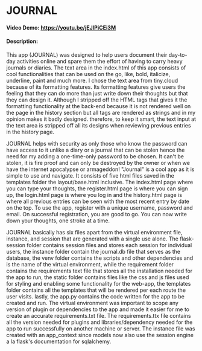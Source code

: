 # JOURNAL
#### Video Demo:  https://youtu.be/jEJlPiCEi3M
#### Description:
This app (JOURNAL) was designed to help users document their day-to-day activities online and spare them the effort of having to carry heavy journals or diaries.
The text area in the index.html of this app consists of cool functionalities that can be used on the go, like, bold, italicize, underline, paint and much more. I chose the text area from tiny.cloud because of its formatting features.
Its formatting features give users the feeling that they can do more than just write down their thoughts but that they can design it. Although I stripped off the HTML tags that gives it the formatting functionality at the back-end because it is not rendered well on the page in the history section but all tags are rendered as strings and in my opinion makes it badly designed. therefore, to keep it smart, the text input at the text area is stripped off all its designs when reviewing previous entries in the history page.

JOURNAL helps with security as only those who know the password can have access to it unlike a diary or a journal that can be stolen hence the need for my adding a one-time-only password to be chosen. It can't be stolen, it is fire proof and can only be destroyed by the owner or when we have the internet apocalypse or armageddon! "Journal" is a cool app as it is simple to use and navigate.
It consists of five html files saved in the templates folder the layout/base.html inclusive.
The index.html page where you can type your thoughts, the register.html page is where you can sign up, the login.html page is where you log in and the history.html page is where all previous entries can be seen with the most recent entry by date on the top.
To use the app, register with a unique username, password and email. On successful registration, you are good to go. You can now write down your thoughts, one stroke at a time.

JOURNAL basically has six files apart from the virtual environment file, instance, and session that are generated with a single use alone. The flask-session folder contains session files and stores each session for individual users, the instance folder contain the journal.db file that serves as the database, the venv folder contains the scripts and other dependencies and is the name of the virtual environment, while the requirement folder contains the requirements text file that stores all the installation needed for the app to run, the static folder contains files like the css and js files used for styling and enabling some functionality for the web-app, the templates folder contains all the templates that will be rendered per each route the user visits. lastly, the app.py contains the code written for the app to be created and run.
The virtual environment was important to scope any version of plugin or dependencies to the app and made it easier for me to create an accurate requirements.txt file.
The requirements.ttx file contains all the version needed for plugins and libraries/dependency needed for the app to run successfully on another machine or server.
The instance file was created with an app_context since models now also use the session engine a la flask's documentation for sqlalchemy.